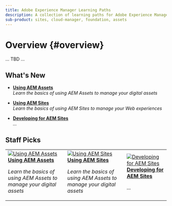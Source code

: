 ```yaml
---
title: Adobe Experience Manager Learning Paths
description: A collection of learning paths for Adobe Experience Manager (AEM)
sub-product: sites, cloud-manager, foundation, assets
---
```


# Overview {#overview}

... TBD ...

## What's New

* **[Using AEM Assets](./using-aem-assets/overview.md)**
    <br>
    *Learn the basics of using AEM Assets to manage your digital assets*

* **[Using AEM Sites](./using-aem-sites/overview.md)**
    <br>
    *Learn the basics of using AEM Sites to manage your Web experiences*

* **[Developing for AEM Sites](./developing-aem-sites/overview.md)**
    <br>
    *...*

## Staff Picks

<table>
   <td>
      <a href="./using-aem-assets/overview.md">
      <img alt="Using AEM Assets" src="./assets/overview/staff-pick__using-aem-assets.png"/>
      </a>
      <div>
         <a href="./local-development-environment/overview.md">
         <strong>Using AEM Assets</strong>
         </a>
      </div>
      <p>
         <em>Learn the basics of using AEM Assets to manage your digital assets</em>
      <p>
   </td>
    <td>
      <a href="./using-aem-sites/overview.md">
      <img alt="Using AEM Sites" src="./assets/overview/staff-pick__using-aem-sites.png"/>
      </a>
      <div>
         <a href="./using-aem-sites/overview.md">
         <strong>Using AEM Sites</strong>
         </a>
      </div>
      <p>
         <em>Learn the basics of using AEM Assets to manage your digital assets</em>
      <p>
   </td>
   <td>
      <a href="./developing-aem-sites/overview.md">
      <img alt="Developing for AEM Sites" src="./assets/overview/staff-pick__developing-for-aem-sites.png"/>
      </a>
      <div>
         <a href="./developing-aem-sites/overview.md">
         <strong>Developing for AEM Sites</strong>
         </a>
      </div>
      <p>
         <em>...</em>
      <p>
   </td>
</table>